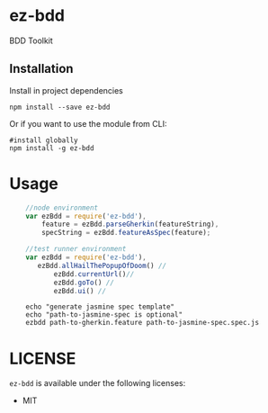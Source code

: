 ez-bdd
====

BDD Toolkit 

Installation
----

Install in project dependencies

    npm install --save ez-bdd

Or if you want to use the module from CLI:

    #install globally
    npm install -g ez-bdd 

Usage
====

```javascript 
    //node environment
    var ezBdd = require('ez-bdd'),
        feature = ezBdd.parseGherkin(featureString),
        specString = ezBdd.featureAsSpec(feature);
```

```javascript 
    //test runner environment
    var ezBdd = require('ez-bdd'),
       ezBdd.allHailThePopupOfDoom() //
           ezBdd.currentUrl()//
           ezBdd.goTo() //
           ezBdd.ui() //
```

```shell
    echo "generate jasmine spec template"
    echo "path-to-jasmine-spec is optional"
    ezbdd path-to-gherkin.feature path-to-jasmine-spec.spec.js  
```
 
LICENSE
===

`ez-bdd` is available under the following licenses:

  * MIT